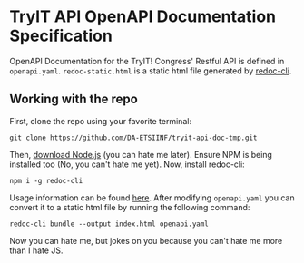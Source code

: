 # TryIT API OpenAPI Documentation Specification

OpenAPI Documentation for the TryIT! Congress' Restful API is defined in `openapi.yaml`. 
`redoc-static.html` is a static html file generated by [redoc-cli](https://github.com/Rebilly/ReDoc#redoc-cli). 

## Working with the repo

First, clone the repo using your favorite terminal:

`git clone https://github.com/DA-ETSIINF/tryit-api-doc-tmp.git`

Then, [download Node.js](https://nodejs.org/en/download/) (you can hate me later). Ensure NPM is being installed too (No, you can't hate me yet). Now, install redoc-cli:

`npm i -g redoc-cli`

Usage information can be found [here](https://redoc.ly/docs/redoc/quickstart/cli/). After modifying `openapi.yaml` you can convert it to a static html file by running the following command:

`redoc-cli bundle --output index.html openapi.yaml`

Now you can hate me, but jokes on you because you can't hate me more than I hate JS.






